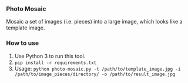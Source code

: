### Photo Mosaic

Mosaic a set of images (i.e. pieces) into a large image, which looks like a template image.

### How to use

1. Use Python 3 to run this tool.
2. `pip install -r requirements.txt`
3. Usage: `python photo-mosaic.py -t /path/to/template_image.jpg -i /path/to/image_pieces/directory/ -o /path/to/result_image.jpg`
